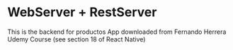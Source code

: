 # WebServer + RestServer

This is the backend for productos App downloaded from Fernando Herrera Udemy Course
(see section 18 of React Native)

